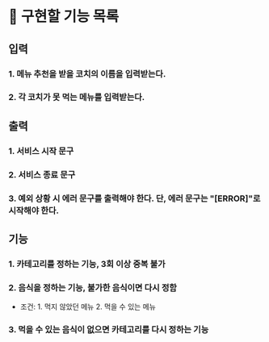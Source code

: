 # 📝 구현할 기능 목록

## 입력

### 1. 메뉴 추천을 받을 코치의 이름을 입력받는다.

### 2. 각 코치가 못 먹는 메뉴를 입력받는다.

## 출력

### 1. 서비스 시작 문구

### 2. 서비스 종료 문구

### 3. 예외 상황 시 에러 문구를 출력해야 한다. 단, 에러 문구는 "[ERROR]"로 시작해야 한다.

## 기능

### 1. 카테고리를 정하는 기능, 3회 이상 중복 불가

### 2. 음식을 정하는 기능, 불가한 음식이면 다시 정함

- 조건: 1. 먹지 않았던 메뉴 2. 먹을 수 있는 메뉴

### 3. 먹을 수 있는 음식이 없으면 카테고리를 다시 정하는 기능
